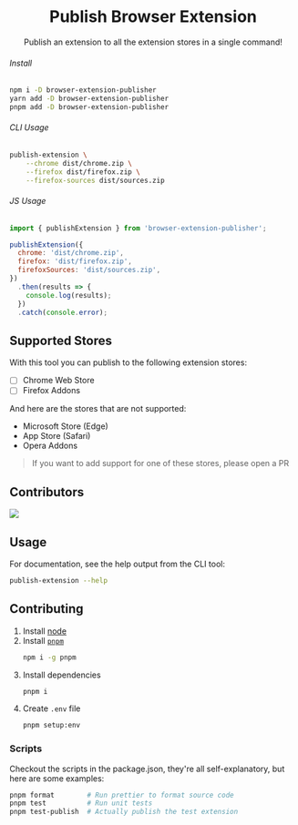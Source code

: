 <h1 align="center">Publish Browser Extension</h1>
<p align="center">Publish an extension to all the extension stores in a single command!</p>

###### Install

```bash
npm i -D browser-extension-publisher
yarn add -D browser-extension-publisher
pnpm add -D browser-extension-publisher
```

###### CLI Usage

```bash
publish-extension \
    --chrome dist/chrome.zip \
    --firefox dist/firefox.zip \
    --firefox-sources dist/sources.zip
```

###### JS Usage

```js
import { publishExtension } from 'browser-extension-publisher';

publishExtension({
  chrome: 'dist/chrome.zip',
  firefox: 'dist/firefox.zip',
  firefoxSources: 'dist/sources.zip',
})
  .then(results => {
    console.log(results);
  })
  .catch(console.error);
```

## Supported Stores

With this tool you can publish to the following extension stores:

- [ ] Chrome Web Store
- [ ] Firefox Addons

And here are the stores that are not supported:

- Microsoft Store (Edge)
- App Store (Safari)
- Opera Addons

> If you want to add support for one of these stores, please open a PR

## Contributors

<a href="https://github.com/aklinker1/publish-browser-extension/graphs/contributors">
  <img src="https://contrib.rocks/image?repo=aklinker1/publish-browser-extension" />
</a>

## Usage

For documentation, see the help output from the CLI tool:

```bash
publish-extension --help
```

## Contributing

1. Install [node](https://nodejs.org)
2. Install [`pnpm`](https://pnpm.io/)
   ```bash
   npm i -g pnpm
   ```
3. Install dependencies
   ```bash
   pnpm i
   ```
4. Create `.env` file
   ```bash
   pnpm setup:env
   ```

### Scripts

Checkout the scripts in the package.json, they're all self-explanatory, but here are some examples:

```bash
pnpm format        # Run prettier to format source code
pnpm test          # Run unit tests
pnpm test-publish  # Actually publish the test extension
```
